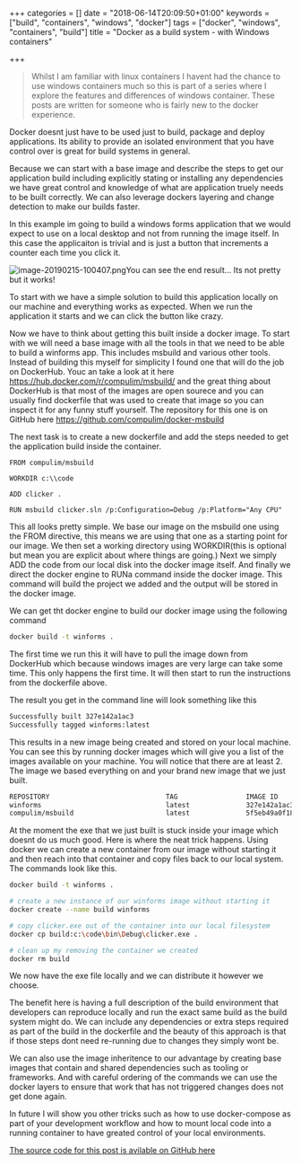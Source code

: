 +++
categories = []
date = "2018-06-14T20:09:50+01:00"
keywords = ["build", "containers", "windows", "docker"]
tags = ["docker", "windows", "containers", "build"]
title = "Docker as a build system - with Windows containers"

+++
> Whilst I am familiar with linux containers I havent had the chance to use windows containers much so this is part of a series where I explore the features and differences of windows container. These posts are written for someone who is fairly new to the docker experience.

Docker doesnt just have to be used just to build, package and deploy applications. Its ability to provide an isolated environment that you have control over is great for build systems in general.

Because we can start with a base image and describe the steps to get our application build including explicitly stating or installing any dependencies we have great control and knowledge of what are application truely needs to be built correctly. We can also leverage dockers layering and change detection to make our builds faster.

In this example im going to build a windows forms application that we would expect to use on a local desktop and not from running the image itself. In this case the applicaiton is trivial and is just a button that increments a counter each time you click it.

![image-20190215-100407.png](https://api.media.atlassian.com/file/bc3cf4f1-0baf-4444-a8b3-07f11f8d0b3b/artifact/image.jpg/binary?client=d869b65a-5c7c-4760-886d-1d80b45237f0&collection=contentId-747536502&max-age=3600&token=eyJhbGciOiJIUzI1NiJ9.eyJpc3MiOiJkODY5YjY1YS01YzdjLTQ3NjAtODg2ZC0xZDgwYjQ1MjM3ZjAiLCJhY2Nlc3MiOnsidXJuOmZpbGVzdG9yZTpjb2xsZWN0aW9uOmNvbnRlbnRJZC03NDc1MzY1MDIiOlsicmVhZCJdfSwiZXhwIjoxNTUwNDgzMDM4LCJuYmYiOjE1NTA0ODAwOTh9.NRDUvwulOx4gSF-QXOm6yfbmDRFTA4cxrTZcFRKZuIY "clicker.exe")You can see the end result… Its not pretty but it works!

To start with we have a simple solution to build this application locally on our machine and everything works as expected. When we run the application it starts and we can click the button like crazy.

Now we have to think about getting this built inside a docker image. To start with we will need a base image with all the tools in that we need to be able to build a winforms app. This includes msbuild and various other tools. Instead of building this myself for simplicity I found one that will do the job on DockerHub. Youc an take a look at it here https://hub.docker.com/r/compulim/msbuild/ and the great thing about DockerHub is that most of the images are open sourece and you can usually find dockerfile that was used to create that image so you can inspect it for any funny stuff yourself. The repository for this one is on GitHub here https://github.com/compulim/docker-msbuild

The next task is to create a new dockerfile and add the steps needed to get the application build inside the container.

``` docker
FROM compulim/msbuild

WORKDIR c:\\code

ADD clicker .

RUN msbuild clicker.sln /p:Configuration=Debug /p:Platform="Any CPU"
```

This all looks pretty simple. We base our image on the msbuild one using the FROM directive, this means we are using that one as a starting point for our image. We then set a working directory using WORKDIR(this is optional but mean you are explicit about where things are going.) Next we simply ADD the code from our local disk into the docker image itself. And finally we direct the docker engine to RUNa command inside the docker image. This command will build the project we added and the output will be stored in the docker image.

We can get tht docker engine to build our docker image using the following command

``` bash
docker build -t winforms .
```

The first time we run this it will have to pull the image down from DockerHub which because windows images are very large can take some time. This only happens the first time. It will then start to run the instructions from the dockerfile above.

The result you get in the command line will look something like this

``` bash
Successfully built 327e142a1ac3
Successfully tagged winforms:latest
```

This results in a new image being created and stored on your local machine. You can see this by running docker images which will give you a list of the images available on your machine. You will notice that there are at least 2. The image we based everything on and your brand new image that we just built.

``` bash
REPOSITORY                             TAG                 IMAGE ID            CREATED             SIZE
winforms                               latest              327e142a1ac3        3 minutes ago       13.9GB
compulim/msbuild                       latest              5f5eb49a0f18        16 months ago       13.8GB
```

At the moment the exe that we just built is stuck inside your image which doesnt do us much good. Here is where the neat trick happens. Using docker we can create a new container from our image without starting it and then reach into that container and copy files back to our local system. The commands look like this.

``` bash
docker build -t winforms .

# create a new instance of our winforms image without starting it
docker create --name build winforms

# copy clicker.exe out of the container into our local filesystem
docker cp build:c:\code\bin\Debug\clicker.exe .

# clean up my removing the container we created
docker rm build
```

We now have the exe file locally and we can distribute it however we choose.

The benefit here is having a full description of the build environment that developers can reproduce locally and run the exact same build as the build system might do. We can include any dependencies or extra steps required as part of the build in the dockerfile and the beauty of this approach is that if those steps dont need re-running due to changes they simply wont be.

We can also use the image inheritence to our advantage by creating base images that contain and shared dependencies such as tooling or frameworks. And with careful ordering of the commands we can use the docker layers to ensure that work that has not triggered changes does not get done again.

In future I will show you other tricks such as how to use docker-compose as part of your development workflow and how to mount local code into a running container to have greated control of your local environments.

[The source code for this post is avilable on GitHub here](https://github.com/ScottGuymer/docker-build-for-windows-apps)
